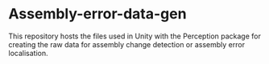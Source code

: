 # Assembly-error-data-gen
This repository hosts the files used in Unity with the Perception package for creating the raw data for assembly change detection or assembly error localisation.
